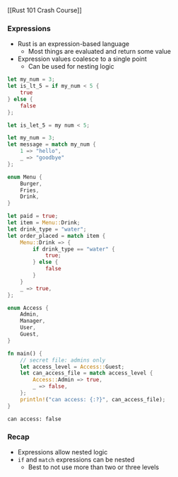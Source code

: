
[[Rust 101 Crash Course]]

### Expressions
- Rust is an expression-based language
	- Most things are evaluated and return some value
- Expression values coalesce to a single point
	- Can be used for nesting logic

```rust
let my_num = 3;
let is_lt_5 = if my_num < 5 {
	true
} else {
	false
};

let is_let_5 = my num < 5;
```

```rust
let my_num = 3;
let message = match my_num {
	1 => "hello",
	_ => "goodbye"
};
```

```rust
enum Menu {
	Burger,
	Fries,
	Drink,
}

let paid = true;
let item = Menu::Drink;
let drink_type = "water";
let order_placed = match item {
	Menu::Drink => {
		if drink_type == "water" {
			true;
		} else {
			false
		}
	}
	_ => true,
};
```

```rust
enum Access {
	Admin,
	Manager,
	User,
	Guest,
}

fn main() {
	// secret file: admins only
	let access_level = Access::Guest;
	let can_access_file = match access_level {
		Access::Admin => true,
		_ => false,
	};
	println!("can access: {:?}", can_access_file);
}
```
```text
can access: false
```
### Recap
- Expressions allow nested logic
- `if` and `match` expressions can be nested
	- Best to not use more than two or three levels